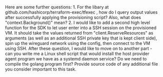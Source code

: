 Here are some further questions: 1. For the libary at github.com/hashicorp/terraform-exec/tfexec , how do I query output values after successfully applying the provisioning script? Also, what does "context.Background()" mean? 2. I would like to add a second high level function for the SDK to let user enter into a SSH session on the provisioned VM. It should take the values returned from "client.ReserveResources" as arguments (as well as an additional SSH private key that is kept client side), spin up the wireguard network using the config, then connect to the VM using SSH. After these question, I would like to move on to another part - can you write me a Linux shell script that would install the host provider agent program we have as a systemd daemon service? Do we need to compile the golang program first? Provide source code of any additional file you consider important to this task.